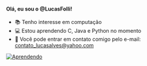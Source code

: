 #### Olá, eu sou o @LucasFolli!

- 📚 Tenho interesse em computação
- 💻 Estou aprendendo C, Java e Python no momento
- 📲 Você pode entrar em contato comigo pelo e-mail: contato_lucasalves@yahoo.com

[![Aprendendo](https://skillicons.dev/icons?i=c,java,python)](Aprendendo)
